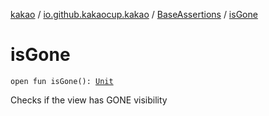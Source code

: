 [kakao](../../index.md) / [io.github.kakaocup.kakao](../index.md) / [BaseAssertions](index.md) / [isGone](./is-gone.md)

# isGone

`open fun isGone(): `[`Unit`](https://kotlinlang.org/api/latest/jvm/stdlib/kotlin/-unit/index.html)

Checks if the view has GONE visibility

